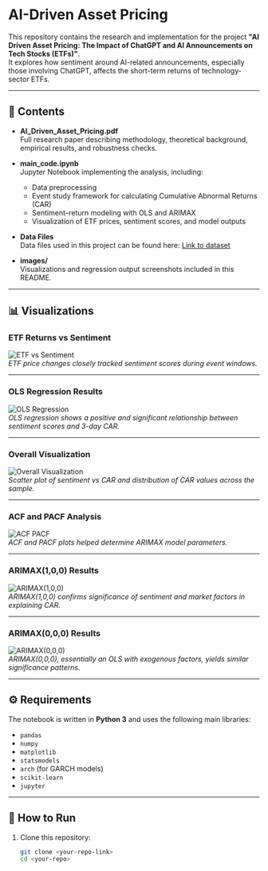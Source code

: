 # AI-Driven Asset Pricing

This repository contains the research and implementation for the project **"AI Driven Asset Pricing: The Impact of ChatGPT and AI Announcements on Tech Stocks (ETFs)"**.  
It explores how sentiment around AI-related announcements, especially those involving ChatGPT, affects the short-term returns of technology-sector ETFs.

---

## 📂 Contents

- **AI_Driven_Asset_Pricing.pdf**  
  Full research paper describing methodology, theoretical background, empirical results, and robustness checks.

- **main_code.ipynb**  
  Jupyter Notebook implementing the analysis, including:
  - Data preprocessing  
  - Event study framework for calculating Cumulative Abnormal Returns (CAR)  
  - Sentiment–return modeling with OLS and ARIMAX  
  - Visualization of ETF prices, sentiment scores, and model outputs  

- **Data Files**  
  Data files used in this project can be found here: [Link to dataset]()

- **images/**  
  Visualizations and regression output screenshots included in this README.

---

## 📊 Visualizations

### ETF Returns vs Sentiment
![ETF vs Sentiment](src/1-ETFpricevs.SentimentScores.png)  
*ETF price changes closely tracked sentiment scores during event windows.*

---

### OLS Regression Results
![OLS Regression](images/2%20-%20OLS%20Regression%20Result.png)  
*OLS regression shows a positive and significant relationship between sentiment scores and 3-day CAR.*

---

### Overall Visualization
![Overall Visualization](images/3%20-%20Overall%20Visualization.png)  
*Scatter plot of sentiment vs CAR and distribution of CAR values across the sample.*

---

### ACF and PACF Analysis
![ACF PACF](images/4%20-%20CAR's%20ACF%20and%20PACF.png)  
*ACF and PACF plots helped determine ARIMAX model parameters.*

---

### ARIMAX(1,0,0) Results
![ARIMAX(1,0,0)](images/5%20-%20ARIMAX(1,0,0)%20Regression%20Result.png)  
*ARIMAX(1,0,0) confirms significance of sentiment and market factors in explaining CAR.*

---

### ARIMAX(0,0,0) Results
![ARIMAX(0,0,0)](images/6%20-%20ARIMAX(0,0,0)%20Regression%20Result.png)  
*ARIMAX(0,0,0), essentially an OLS with exogenous factors, yields similar significance patterns.*

---

## ⚙️ Requirements

The notebook is written in **Python 3** and uses the following main libraries:
- `pandas`
- `numpy`
- `matplotlib`
- `statsmodels`
- `arch` (for GARCH models)
- `scikit-learn`
- `jupyter`

---

## 🚀 How to Run

1. Clone this repository:
   ```bash
   git clone <your-repo-link>
   cd <your-repo>
